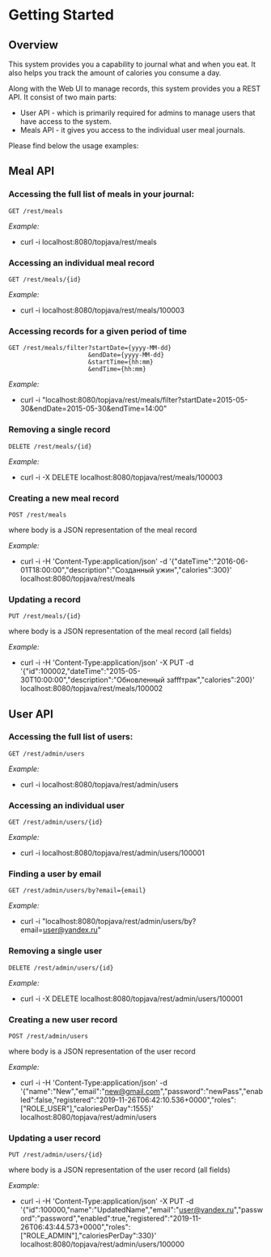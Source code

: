 # Getting Started

## Overview

This system provides you a capability to journal what and when you eat. It also helps you track the amount of calories 
you consume a day. 

Along with the Web UI to manage records, this system provides you a REST API. It consist of two main parts:
* User API - which is primarily required for admins to manage users that have access to the system.
* Meals API - it gives you access to the individual user meal journals.

Please find below the usage examples:  

## Meal API

### Accessing the full list of meals in your journal: 

```
GET /rest/meals
```

*Example:*
* curl -i localhost:8080/topjava/rest/meals

### Accessing an individual meal record

```
GET /rest/meals/{id}
```

*Example:*
* curl -i localhost:8080/topjava/rest/meals/100003

### Accessing records for a given period of time 

```
GET /rest/meals/filter?startDate={yyyy-MM-dd}
                      &endDate={yyyy-MM-dd}
                      &startTime={hh:mm}
                      &endTime={hh:mm}
```

*Example:*
* curl -i "localhost:8080/topjava/rest/meals/filter?startDate=2015-05-30&endDate=2015-05-30&endTime=14:00"

### Removing a single record 

```
DELETE /rest/meals/{id}
```

*Example:*
* curl -i -X DELETE localhost:8080/topjava/rest/meals/100003

### Creating a new meal record

```
POST /rest/meals
```
where body is a JSON representation of the meal record

*Example:*
* curl -i -H 'Content-Type:application/json' -d '{"dateTime":"2016-06-01T18:00:00","description":"Созданный ужин","calories":300}' localhost:8080/topjava/rest/meals

### Updating a record

```
PUT /rest/meals/{id}
```
where body is a JSON representation of the meal record (all fields)

*Example:*
* curl -i -H 'Content-Type:application/json' -X PUT -d '{"id":100002,"dateTime":"2015-05-30T10:00:00","description":"Обновленный заfffтрак","calories":200}' localhost:8080/topjava/rest/meals/100002

## User API

### Accessing the full list of users: 

```
GET /rest/admin/users
```

*Example:*
* curl -i localhost:8080/topjava/rest/admin/users

### Accessing an individual user

```
GET /rest/admin/users/{id}
```

*Example:*
* curl -i localhost:8080/topjava/rest/admin/users/100001

### Finding a user by email 

```
GET /rest/admin/users/by?email={email}
```

*Example:*
* curl -i "localhost:8080/topjava/rest/admin/users/by?email=user@yandex.ru"

### Removing a single user 

```
DELETE /rest/admin/users/{id}
```

*Example:*
* curl -i -X DELETE localhost:8080/topjava/rest/admin/users/100001

### Creating a new user record

```
POST /rest/admin/users
```
where body is a JSON representation of the user record


*Example:*
* curl -i -H 'Content-Type:application/json' -d '{"name":"New","email":"new@gmail.com","password":"newPass","enabled":false,"registered":"2019-11-26T06:42:10.536+0000","roles":["ROLE_USER"],"caloriesPerDay":1555}' localhost:8080/topjava/rest/admin/users

### Updating a user record

```
PUT /rest/admin/users/{id}
```
where body is a JSON representation of the user record (all fields)

*Example:*
* curl -i -H 'Content-Type:application/json' -X PUT -d '{"id":100000,"name":"UpdatedName","email":"user@yandex.ru","password":"password","enabled":true,"registered":"2019-11-26T06:43:44.573+0000","roles":["ROLE_ADMIN"],"caloriesPerDay":330}' localhost:8080/topjava/rest/admin/users/100000


